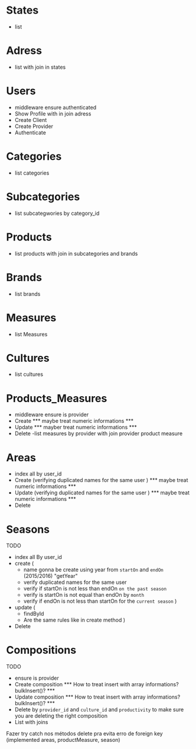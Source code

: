 # States
- list

# Adress
- list with join in states

# Users
- middleware ensure authenticated
- Show Profile with in join adress
- Create Client
- Create Provider
- Authenticate

# Categories
- list categories

# Subcategories
- list subcategwories by category_id

# Products
- list products with join in subcategories and brands

# Brands
- list brands

# Measures
- list Measures

# Cultures
- list cultures

# Products_Measures
- middleware ensure is provider
- Create *** maybe treat numeric informations ***
- Update *** mayber treat numeric informations ***
- Delete
-list measures by provider with join provider product measure


# Areas
- index all by user_id
- Create (verifying duplicated names for the same user ) *** maybe treat numeric informations ***
- Update (verifying duplicated names for the same user ) *** maybe treat numeric informations ***
- Delete


# Seasons

TODO
- index all By user_id
- create (
  - name gonna be create using year from `startOn` and `endOn` (2015/2016) "getYear"
  - verify duplicated names for the same user
  - verify if startOn is not less than endOn `on the past season`
  - verify is startOn is not equal than endOn by `month`
  - verify if endOn is not less than startOn for the `current season`
)
- update (
  - findById
  - Are the same rules like in create method
)
- Delete



# Compositions

TODO
- ensure is provider
- Create composition *** How to treat insert with array informations? bulkInsert()? ***
- Update composition *** How to treat insert with array informations? bulkInsert()? ***
- Delete by `provider_id` and `culture_id` and `productivity` to make sure you are deleting the right composition
- List with joins


Fazer try catch nos métodos delete pra evita erro de foreign key (implemented areas, productMeasure, season)
